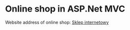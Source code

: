 # Online shop in ASP.Net MVC



<p>Website address of online shop: <a href="http://www.onlineshop2017.hostingasp.pl/">Sklep internetowy</a></p>
